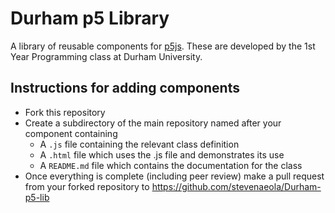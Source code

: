 # Durham p5 Library

A library of reusable components for [p5js](https://p5js.org/). These are developed by the 1st Year Programming class at Durham University.

## Instructions for adding components

- Fork this repository
- Create a subdirectory of the main repository named after your component containing
   - A `.js` file containing the relevant class definition
   - A `.html` file which uses the .js file and demonstrates its use
   - A `README.md` file which contains the documentation for the class
- Once everything is complete (including peer review) make a pull request from your forked repository to <https://github.com/stevenaeola/Durham-p5-lib>

